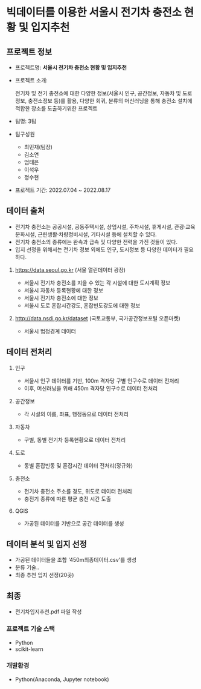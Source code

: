 # 빅데이터를 이용한 서울시 전기차 충전소 현황 및 입지추천   

## 프로젝트 정보

- 프로젝트명: **서울시 전기차 충전소 현황 및 입지추천**

- 프로젝트 소개:

    전기차 및 전기 충전소에 대한 다양한 정보(서울시 인구, 공간정보, 자동차 및 도로정보, 충전소정보 등)를 활용,
    다양한 회귀, 분류의 머신러닝을 통해 충전소 설치에 적합한 장소를 도출하기위한 프로젝트
    
- 팀명: 3팀

- 팀구성원
    * 최민재(팀장)
    * 김소연
    * 엄태은
    * 이석우
    * 정수현

- 프로젝트 기간: 2022.07.04 ~ 2022.08.17


## 데이터 출처

- 전기차 충전소는 공공시설, 공동주택시설, 상업시설, 주차시설, 휴게시설, 관광·교육문화시설, 근린생활·차량정비시설, 기타시설 등에 설치할 수 있다.
- 전기차 충전소의 종류에는 완속과 급속 및 다양한 전력을 가진 것들이 있다.
- 입지 선정을 위해서는 전기차 정보 외에도 인구, 도시정보 등 다양한 데이터가 필요하다.

1. https://data.seoul.go.kr (서울 열린데이터 광장)
    - 서울시 전기차 충전소를 지을 수 있는 각 시설에 대한 도시계획 정보
    - 서울시 자동차 등록현황에 대한 정보
    - 서울시 전기차 충전소에 대한 정보
    - 서울시 도로 혼잡시간강도, 혼잡빈도강도에 대한 정보

2. http://data.nsdi.go.kr/dataset (국토교통부, 국가공간정보포털 오픈마켓)
    - 서울시 법정경계 데이터


## 데이터 전처리

1. 인구
    - 서울시 인구 데이터를 기반, 100m 격자당 구별 인구수로 데이터 전처리
    - 이후, 머신러닝을 위해 450m 격자당 인구수로 데이터 전처리

2. 공간정보
    - 각 시설의 이름, 좌표, 행정동으로 데이터 전처리

3. 자동차
    - 구별, 동별 전기차 등록현황으로 데이터 전처리

4. 도로
    - 동별 혼잡빈동 및 혼잡시간 데이터 전처리(정규화)

5. 충전소
    - 전기차 충전소 주소를 경도, 위도로 데이터 전처리
    - 충전기 종류에 따른 평균 충전 시간 도출

6. QGIS
    - 가공된 데이터를 기반으로 공간 데이터를 생성
   
   
## 데이터 분석 및 입지 선정
- 가공된 데이터들을 조합 '450m최종데이터.csv'를 생성
- 분류 기술..
- 최종 추천 입지 선정(20곳)


## 최종
- 전기차입지추천.pdf 파일 작성


### 프로젝트 기술 스택
- Python
- scikit-learn


### 개발환경
- Python(Anaconda, Jupyter notebook)
